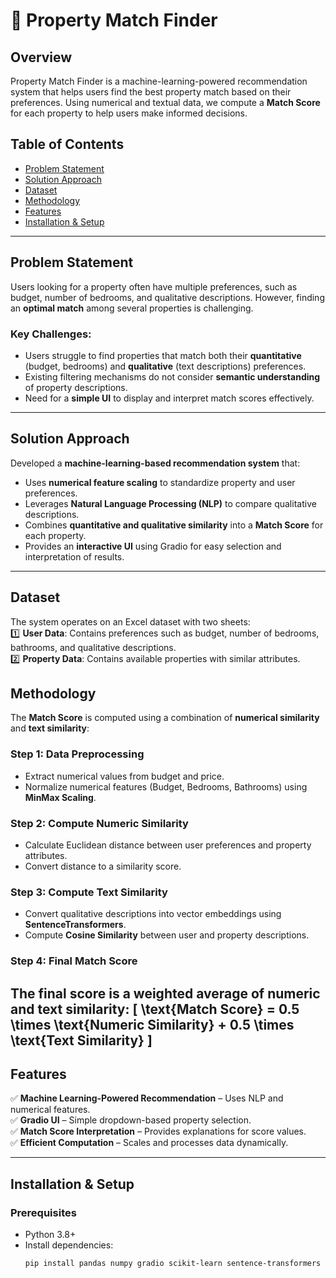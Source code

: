 # 🏡 Property Match Finder

## **Overview**
Property Match Finder is a machine-learning-powered recommendation system that helps users find the best property match based on their preferences. Using numerical and textual data, we compute a **Match Score** for each property to help users make informed decisions.

## **Table of Contents**
- [Problem Statement](#problem-statement)
- [Solution Approach](#solution-approach)
- [Dataset](#dataset)
- [Methodology](#methodology)
- [Features](#features)
- [Installation & Setup](#installation--setup)
---

## **Problem Statement**
Users looking for a property often have multiple preferences, such as budget, number of bedrooms, and qualitative descriptions. However, finding an **optimal match** among several properties is challenging.  

### **Key Challenges:**
- Users struggle to find properties that match both their **quantitative** (budget, bedrooms) and **qualitative** (text descriptions) preferences.  
- Existing filtering mechanisms do not consider **semantic understanding** of property descriptions.  
- Need for a **simple UI** to display and interpret match scores effectively.  

---

## **Solution Approach**
Developed a **machine-learning-based recommendation system** that:
- Uses **numerical feature scaling** to standardize property and user preferences.
- Leverages **Natural Language Processing (NLP)** to compare qualitative descriptions.
- Combines **quantitative and qualitative similarity** into a **Match Score** for each property.
- Provides an **interactive UI** using Gradio for easy selection and interpretation of results.

---

## **Dataset**
The system operates on an Excel dataset with two sheets:  
1️⃣ **User Data**: Contains preferences such as budget, number of bedrooms, bathrooms, and qualitative descriptions.  
2️⃣ **Property Data**: Contains available properties with similar attributes.  


## **Methodology**
The **Match Score** is computed using a combination of **numerical similarity** and **text similarity**:

### **Step 1: Data Preprocessing**
- Extract numerical values from budget and price.
- Normalize numerical features (Budget, Bedrooms, Bathrooms) using **MinMax Scaling**.

### **Step 2: Compute Numeric Similarity**
- Calculate Euclidean distance between user preferences and property attributes.
- Convert distance to a similarity score.

### **Step 3: Compute Text Similarity**
- Convert qualitative descriptions into vector embeddings using **SentenceTransformers**.
- Compute **Cosine Similarity** between user and property descriptions.

### **Step 4: Final Match Score**
The final score is a **weighted average** of numeric and text similarity:
\[
\text{Match Score} = 0.5 \times \text{Numeric Similarity} + 0.5 \times \text{Text Similarity}
\]
---

## **Features**
✅ **Machine Learning-Powered Recommendation** – Uses NLP and numerical features.  
✅ **Gradio UI** – Simple dropdown-based property selection.  
✅ **Match Score Interpretation** – Provides explanations for score values.  
✅ **Efficient Computation** – Scales and processes data dynamically.  

---

## **Installation & Setup**
### **Prerequisites**
- Python 3.8+
- Install dependencies:
  ```bash
  pip install pandas numpy gradio scikit-learn sentence-transformers openpyxl

